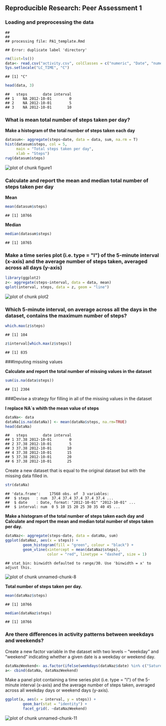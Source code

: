 Reproducible Research: Peer Assessment 1
-----------------------------------------

### Loading and preprocessing the data

```
## 
## 
## processing file: PA1_template.Rmd
```

```
## Error: duplicate label 'directory'
```


```r
rm(list=ls())
data<- read.csv("activity.csv", colClasses = c("numeric", "Date", "numeric"))
Sys.setlocale("LC_TIME", "C")
```

```
## [1] "C"
```

```r
head(data, 3)
```

```
##   steps       date interval
## 1    NA 2012-10-01        0
## 2    NA 2012-10-01        5
## 3    NA 2012-10-01       10
```

### What is mean total number of steps taken per day?

**Make a histogram of the total number of steps taken each day**


```r
datasum<- aggregate(steps~date, data = data, sum, na.rm = T)
hist(datasum$steps, col = 5,
     main = "Total steps taken per day",
     xlab = "Steps")
rug(datasum$steps)
```

![plot of chunk figure1](figure/figure1.png) 

### Calculate and report the mean and median total number of steps taken per day

**Mean**

```r
mean(datasum$steps) 
```

```
## [1] 10766
```

**Median**

```r
median(datasum$steps)
```

```
## [1] 10765
```

### Make a time series plot (i.e. type = "l") of the 5-minute interval (x-axis) and the average number of steps taken, averaged across all days (y-axis)


```r
library(ggplot2)
z<- aggregate(steps~interval, data = data, mean)
qplot(interval, steps, data = z, geom = "line")
```

![plot of chunk plot2](figure/plot2.png) 

### Which 5-minute interval, on average across all the days in the dataset, contains the maximum number of steps?

```r
which.max(z$steps)
```

```
## [1] 104
```

```r
z$interval[which.max(z$steps)]
```

```
## [1] 835
```

###Imputing missing values

**Calculate and report the total number of missing values in the dataset**

```r
sum(is.na(data$steps))
```

```
## [1] 2304
```

###Devise a strategy for filling in all of the missing values in the dataset

**I replace NA`s whith the mean value of steps**

```r
dataNa<- data
dataNa[is.na(dataNa)] <- mean(dataNa$steps, na.rm=TRUE)
head(dataNa)
```

```
##   steps       date interval
## 1 37.38 2012-10-01        0
## 2 37.38 2012-10-01        5
## 3 37.38 2012-10-01       10
## 4 37.38 2012-10-01       15
## 5 37.38 2012-10-01       20
## 6 37.38 2012-10-01       25
```
Create a new dataset that is equal to the original dataset but with the
missing data filled in.

```r
str(dataNa)
```

```
## 'data.frame':	17568 obs. of  3 variables:
##  $ steps   : num  37.4 37.4 37.4 37.4 37.4 ...
##  $ date    : Date, format: "2012-10-01" "2012-10-01" ...
##  $ interval: num  0 5 10 15 20 25 30 35 40 45 ...
```

**Make a histogram of the total number of steps taken each day and Calculate**
**and report the mean and median total number of steps taken per day.**

```r
dataNaz<- aggregate(steps~date, data = dataNa, sum)
ggplot(dataNaz, aes(x = steps)) + 
        geom_histogram(fill = "green", colour = "black") +
        geom_vline(xintercept = mean(dataNaz$steps),
                   color = "red", linetype = "dashed", size = 1)
```

```
## stat_bin: binwidth defaulted to range/30. Use 'binwidth = x' to adjust this.
```

![plot of chunk unnamed-chunk-8](figure/unnamed-chunk-8.png) 

**Total number of steps taken per day.**


```r
mean(dataNaz$steps)
```

```
## [1] 10766
```

```r
median(dataNaz$steps)
```

```
## [1] 10766
```

### Are there differences in activity patterns between weekdays and weekends?

Create a new factor variable in the dataset with two levels – “weekday”
and “weekend” indicating whether a given date is a weekday or weekend
day.

```r
dataNazWeekend<- as.factor(ifelse(weekdays(dataNaz$date) %in% c("Saturday", "Sunday"), "Weekday", "Weekends"))
a<- cbind(dataNa, dataNazWeekend)
```

Make a panel plot containing a time series plot (i.e. type = "l") of the
5-minute interval (x-axis) and the average number of steps taken, averaged
across all weekday days or weekend days (y-axis).


```r
ggplot(a, aes(x = interval, y = steps)) + 
        geom_bar(stat = "identity") + 
        facet_grid(. ~dataNazWeekend)
```

![plot of chunk unnamed-chunk-11](figure/unnamed-chunk-11.png) 


